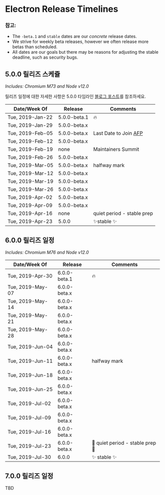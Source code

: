 # Electron Release Timelines

### 참고:

* The `-beta.1` and `stable` dates are our *concrete* release dates.
* We strive for weekly beta releases, however we often release more betas than scheduled.
* All dates are our goals but there may be reasons for adjusting the stable deadline, such as security bugs.

## 5.0.0 릴리즈 스케쥴

*Includes: Chromium M73 and Node v12.0*

릴리즈 일정에 대한 자세한 사항은 5.0.0 타임라인 [블로그 포스트](https://electronjs.org/blog/electron-5-0-timeline)를 참조하세요.

| Date/Week Of     | Release      | Comments                                                                  |
| ---------------- | ------------ | ------------------------------------------------------------------------- |
| Tue, 2019-Jan-22 | 5.0.0-beta.1 | 🔥                                                                         |
| Tue, 2019-Jan-29 | 5.0.0-beta.x |                                                                           |
| Tue, 2019-Feb-05 | 5.0.0-beta.x | Last Date to Join [AFP](https://electronjs.org/blog/app-feedback-program) |
| Tue, 2019-Feb-12 | 5.0.0-beta.x |                                                                           |
| Tue, 2019-Feb-19 | none         | Maintainers Summit                                                        |
| Tue, 2019-Feb-26 | 5.0.0-beta.x |                                                                           |
| Tue, 2019-Mar-05 | 5.0.0-beta.x | halfway mark                                                              |
| Tue, 2019-Mar-12 | 5.0.0-beta.x |                                                                           |
| Tue, 2019-Mar-19 | 5.0.0-beta.x |                                                                           |
| Tue, 2019-Mar-26 | 5.0.0-beta.x |                                                                           |
| Tue, 2019-Apr-02 | 5.0.0-beta.x |                                                                           |
| Tue, 2019-Apr-09 | 5.0.0-beta.x |                                                                           |
| Tue, 2019-Apr-16 | none         | quiet period - stable prep                                                |
| Tue, 2019-Apr-23 | 5.0.0        | ✨stable ✨                                                                 |

## 6.0.0 릴리즈 일정

*Includes: Chromium M76 and Node v12.0*

| Date/Week Of     | Release      | Comments                       |
| ---------------- | ------------ | ------------------------------ |
| Tue, 2019-Apr-30 | 6.0.0-beta.1 | 🔥                              |
| Tue, 2019-May-07 | 6.0.0-beta.x |                                |
| Tue, 2019-May-14 | 6.0.0-beta.x |                                |
| Tue, 2019-May-21 | 6.0.0-beta.x |                                |
| Tue, 2019-May-28 | 6.0.0-beta.x |                                |
| Tue, 2019-Jun-04 | 6.0.0-beta.x |                                |
| Tue, 2019-Jun-11 | 6.0.0-beta.x | halfway mark                   |
| Tue, 2019-Jun-18 | 6.0.0-beta.x |                                |
| Tue, 2019-Jun-25 | 6.0.0-beta.x |                                |
| Tue, 2019-Jul-02 | 6.0.0-beta.x |                                |
| Tue, 2019-Jul-09 | 6.0.0-beta.x |                                |
| Tue, 2019-Jul-16 | 6.0.0-beta.x |                                |
| Tue, 2019-Jul-23 | 6.0.0-beta.x | 🚧 quiet period - stable prep 🚧 |
| Tue, 2019-Jul-30 | 6.0.0        | ✨ stable ✨                     |

## 7.0.0 릴리즈 일정

TBD